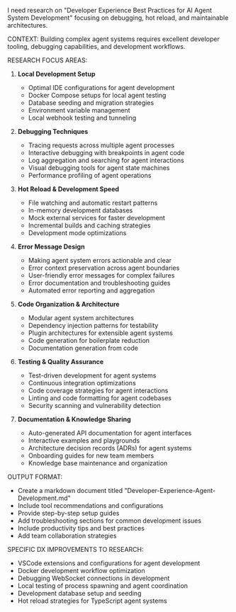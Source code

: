 I need research on \"Developer Experience Best Practices for AI Agent System Development\" focusing on debugging, hot reload, and maintainable architectures.

CONTEXT: Building complex agent systems requires excellent developer tooling, debugging capabilities, and development workflows.

RESEARCH FOCUS AREAS:

1. **Local Development Setup**
   
   - Optimal IDE configurations for agent development
   - Docker Compose setups for local agent testing
   - Database seeding and migration strategies
   - Environment variable management
   - Local webhook testing and tunneling

2. **Debugging Techniques**
   
   - Tracing requests across multiple agent processes
   - Interactive debugging with breakpoints in agent code
   - Log aggregation and searching for agent interactions
   - Visual debugging tools for agent state machines
   - Performance profiling of agent operations

3. **Hot Reload & Development Speed**
   
   - File watching and automatic restart patterns
   - In-memory development databases
   - Mock external services for faster development
   - Incremental builds and caching strategies
   - Development mode optimizations

4. **Error Message Design**
   
   - Making agent system errors actionable and clear
   - Error context preservation across agent boundaries
   - User-friendly error messages for complex failures
   - Error documentation and troubleshooting guides
   - Automated error reporting and aggregation

5. **Code Organization & Architecture**
   
   - Modular agent system architectures
   - Dependency injection patterns for testability
   - Plugin architectures for extensible agent systems
   - Code generation for boilerplate reduction
   - Documentation generation from code

6. **Testing & Quality Assurance**
   
   - Test-driven development for agent systems
   - Continuous integration optimizations
   - Code coverage strategies for agent interactions
   - Linting and code formatting for agent codebases
   - Security scanning and vulnerability detection

7. **Documentation & Knowledge Sharing**
   
   - Auto-generated API documentation for agent interfaces
   - Interactive examples and playgrounds
   - Architecture decision records (ADRs) for agent systems
   - Onboarding guides for new team members
   - Knowledge base maintenance and organization

OUTPUT FORMAT:

- Create a markdown document titled \"Developer-Experience-Agent-Development.md\"
- Include tool recommendations and configurations
- Provide step-by-step setup guides
- Add troubleshooting sections for common development issues
- Include productivity tips and best practices
- Add team collaboration strategies

SPECIFIC DX IMPROVEMENTS TO RESEARCH:

- VSCode extensions and configurations for agent development
- Docker development workflow optimization
- Debugging WebSocket connections in development
- Local testing of process spawning and agent coordination
- Development database setup and seeding
- Hot reload strategies for TypeScript agent systems
